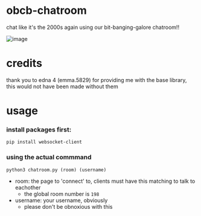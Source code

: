 # obcb-chatroom
chat like it's the 2000s again using our bit-banging-galore chatroom!!

![image](https://github.com/user-attachments/assets/adcff8d2-adea-4f81-a685-3bf8d6372e5e)

# credits
thank you to edna 4 (emma.5829) for providing me with the base library, this would not have been made without them

# usage
### install packages first:  
`pip install websocket-client`

### using the actual commmand
`python3 chatroom.py (room) (username)`  
- room: the page to 'connect' to, clients must have this matching to talk to eachother
  - the global room number is `198`
- username: your username, obviously
  - please don't be obnoxious with this
